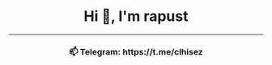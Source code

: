 <h1 align="center">Hi 👋, I'm rapust</h1>
<hr>
<h3 align="center"> 📫 Telegram: https://t.me/clhisez </h3>
